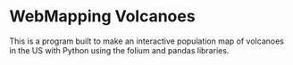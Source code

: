 # WebMapping Volcanoes

This is a program built to make an interactive population map of volcanoes in the US with Python using the folium and pandas libraries.
